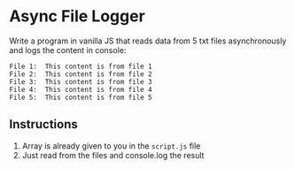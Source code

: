# Async File Logger

Write a program in vanilla JS that reads data from 5 txt files asynchronously and logs the content in console:

```
File 1:  This content is from file 1
File 2:  This content is from file 2
File 3:  This content is from file 3
File 4:  This content is from file 4
File 5:  This content is from file 5
```

## Instructions

1. Array is already given to you in the `script.js` file
2. Just read from the files and console.log the result
